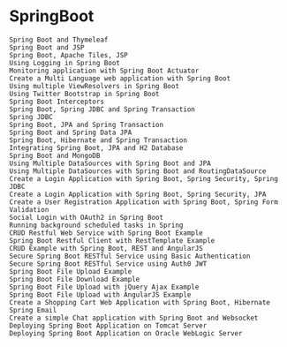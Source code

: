 # SpringBoot

    Spring Boot and Thymeleaf
    Spring Boot and JSP
    Spring Boot, Apache Tiles, JSP
    Using Logging in Spring Boot
    Monitoring application with Spring Boot Actuator
    Create a Multi Language web application with Spring Boot
    Using multiple ViewResolvers in Spring Boot
    Using Twitter Bootstrap in Spring Boot
    Spring Boot Interceptors
    Spring Boot, Spring JDBC and Spring Transaction
    Spring JDBC
    Spring Boot, JPA and Spring Transaction
    Spring Boot and Spring Data JPA
    Spring Boot, Hibernate and Spring Transaction
    Integrating Spring Boot, JPA and H2 Database
    Spring Boot and MongoDB
    Using Multiple DataSources with Spring Boot and JPA
    Using Multiple DataSources with Spring Boot and RoutingDataSource
    Create a Login Application with Spring Boot, Spring Security, Spring JDBC
    Create a Login Application with Spring Boot, Spring Security, JPA
    Create a User Registration Application with Spring Boot, Spring Form Validation
    Social Login with OAuth2 in Spring Boot
    Running background scheduled tasks in Spring
    CRUD Restful Web Service with Spring Boot Example
    Spring Boot Restful Client with RestTemplate Example
    CRUD Example with Spring Boot, REST and AngularJS
    Secure Spring Boot RESTful Service using Basic Authentication
    Secure Spring Boot RESTful Service using Auth0 JWT
    Spring Boot File Upload Example
    Spring Boot File Download Example
    Spring Boot File Upload with jQuery Ajax Example
    Spring Boot File Upload with AngularJS Example
    Create a Shopping Cart Web Application with Spring Boot, Hibernate
    Spring Email
    Create a simple Chat application with Spring Boot and Websocket
    Deploying Spring Boot Application on Tomcat Server
    Deploying Spring Boot Application on Oracle WebLogic Server
